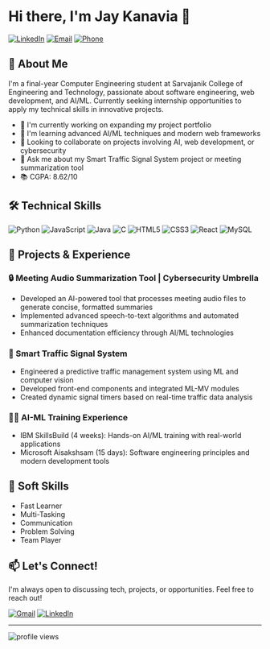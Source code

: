 # Hi there, I'm Jay Kanavia 👋

[![LinkedIn](https://img.shields.io/badge/LinkedIn-Jay_Kanavia-blue?style=flat-square&logo=linkedin)](https://linkedin.com/in/jaykanavia)
[![Email](https://img.shields.io/badge/Email-jaykanavia%40gmail.com-red?style=flat-square&logo=gmail)](mailto:jaykanavia@gmail.com)
[![Phone](https://img.shields.io/badge/Phone-%2B91_9723461100-green?style=flat-square&logo=whatsapp)](tel:+919723461100)

## 💫 About Me

I'm a final-year Computer Engineering student at Sarvajanik College of Engineering and Technology, passionate about software engineering, web development, and AI/ML. Currently seeking internship opportunities to apply my technical skills in innovative projects.

- 🔭 I'm currently working on expanding my project portfolio
- 🌱 I'm learning advanced AI/ML techniques and modern web frameworks
- 👯 Looking to collaborate on projects involving AI, web development, or cybersecurity
- 💬 Ask me about my Smart Traffic Signal System project or meeting summarization tool
- 📚 CGPA: 8.62/10

## 🛠️ Technical Skills

![Python](https://img.shields.io/badge/Python-3776AB?style=for-the-badge&logo=python&logoColor=white)
![JavaScript](https://img.shields.io/badge/JavaScript-F7DF1E?style=for-the-badge&logo=javascript&logoColor=black)
![Java](https://img.shields.io/badge/Java-ED8B00?style=for-the-badge&logo=java&logoColor=white)
![C](https://img.shields.io/badge/C-00599C?style=for-the-badge&logo=c&logoColor=white)
![HTML5](https://img.shields.io/badge/HTML5-E34F26?style=for-the-badge&logo=html5&logoColor=white)
![CSS3](https://img.shields.io/badge/CSS3-1572B6?style=for-the-badge&logo=css3&logoColor=white)
![React](https://img.shields.io/badge/React-20232A?style=for-the-badge&logo=react&logoColor=61DAFB)
![MySQL](https://img.shields.io/badge/MySQL-005C84?style=for-the-badge&logo=mysql&logoColor=white)


## 🚀 Projects & Experience

### 🔒 Meeting Audio Summarization Tool | Cybersecurity Umbrella
- Developed an AI-powered tool that processes meeting audio files to generate concise, formatted summaries
- Implemented advanced speech-to-text algorithms and automated summarization techniques
- Enhanced documentation efficiency through AI/ML technologies

### 🚦 Smart Traffic Signal System
- Engineered a predictive traffic management system using ML and computer vision
- Developed front-end components and integrated ML-MV modules
- Created dynamic signal timers based on real-time traffic data analysis

### 👨‍💻 AI-ML Training Experience
- IBM SkillsBuild (4 weeks): Hands-on AI/ML training with real-world applications
- Microsoft Aisakshsam (15 days): Software engineering principles and modern development tools

## 🌟 Soft Skills
- Fast Learner
- Multi-Tasking
- Communication
- Problem Solving
- Team Player

## 📫 Let's Connect!

I'm always open to discussing tech, projects, or opportunities. Feel free to reach out!

[![Gmail](https://img.shields.io/badge/Gmail-D14836?style=for-the-badge&logo=gmail&logoColor=white)](mailto:jaykanavia@gmail.com)
[![LinkedIn](https://img.shields.io/badge/LinkedIn-0077B5?style=for-the-badge&logo=linkedin&logoColor=white)](https://linkedin.com/in/jaykanavia)

---

<img src="https://komarev.com/ghpvc/?username=jaykanavia&label=Profile%20views&color=0e75b6&style=flat" alt="profile views" />
